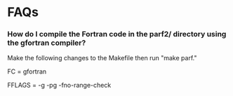 # FAQs #

### How do I compile the Fortran code in the parf2/ directory using the gfortran compiler? ###
Make the following changes to the Makefile then run "make parf."<p>
FC = gfortran<p>
FFLAGS = -g -pg -fno-range-check